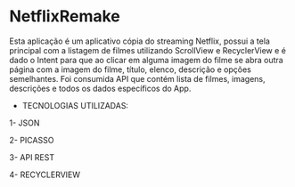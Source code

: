 # NetflixRemake
Esta aplicação é um aplicativo cópia do streaming Netflix, possui a tela principal com a listagem de filmes utilizando ScrollView e RecyclerView e é dado o Intent para que ao clicar em alguma imagem do filme se abra outra página com a imagem do filme, título, elenco, descrição e opções semelhantes. Foi consumida API que contém lista de filmes, imagens, descrições e todos os dados específicos do App.

- TECNOLOGIAS UTILIZADAS:

1- JSON

2- PICASSO

3- API REST

4- RECYCLERVIEW

